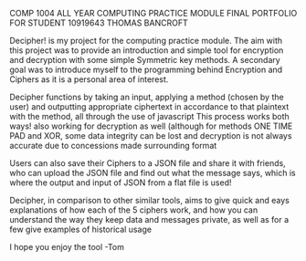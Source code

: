 COMP 1004 ALL YEAR COMPUTING PRACTICE MODULE FINAL PORTFOLIO FOR STUDENT 10919643 THOMAS BANCROFT

Decipher! is my project for the computing practice module. The aim with this project was to provide an introduction and simple tool for encryption and decryption with some simple Symmetric key methods.
A secondary goal was to introduce myself to the programming behind Encryption and Ciphers as it is a personal area of interest.

Decipher functions by taking an input, applying a method (chosen by the user) and outputting appropriate ciphertext in accordance to that plaintext with the method, all through the use of javascript 
This process works both ways! also working for decryption as well (although for methods ONE TIME PAD and XOR, some data integrity can be lost and decryption is not always accurate due to concessions made surrounding format

Users can also save their Ciphers to a JSON file and share it with friends, who can upload the JSON file and find out what the message says, which is where the output and input of JSON from a flat file is used!

Decipher, in comparison to other similar tools, aims to give quick and eays explanations of how each of the 5 ciphers work, and how you can understand the way they keep data and messages private, as well as for a few give examples of historical usage

I hope you enjoy the tool
-Tom
